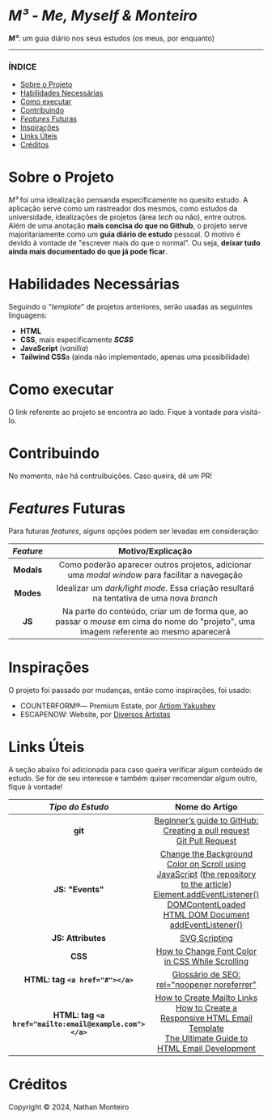 # *M³ - Me, Myself & Monteiro*
***M³***: um guia diário nos seus estudos (os meus, por enquanto)

---

### ÍNDICE

* [Sobre o Projeto](#about)
* [Habilidades Necessárias](#abilities)
* [Como executar](#execute)
* [Contribuindo](#contribuition)
* [*Features* Futuras](#fut-feats)
* [Inspirações](#inspirations)
* [Links Úteis](#links)
* [Créditos](#credits)


<h1 id="about">Sobre o Projeto</h1>

_M³_ foi uma idealização pensanda especificamente no quesito estudo. A aplicação serve como um rastreador dos mesmos, como estudos da universidade, idealizações de projetos (área *tech* ou não), entre outros. Além de uma anotação **mais concisa do que no Github**, o projeto serve majoritariamente como um **guia diário de estudo** pessoal. O motivo é devido à vontade de "escrever mais do que o normal". Ou seja, **deixar tudo ainda mais documentado do que já pode ficar**.


<h1 id="abilities"> Habilidades Necessárias </h1>

Seguindo o "*template*" de projetos anteriores, serão usadas as seguintes linguagens:

- **HTML**
- **CSS**, mais especificamente **_SCSS_**
- **JavaScript** (*vanillia*)
- **Tailwind CSS**a (ainda não implementado, apenas uma possibilidade)


<h1 id="execute"> Como executar </h1>

O link referente ao projeto se encontra ao lado. Fique à vontade para visitá-lo.


<h1 id="contribuition"> Contribuindo </h1>

No momento, não há contruibuições. Caso queira, dê um PR!

<!--
<h1 id="fut-corr"> Correções Futuras </h1>

Para futuras correções:

Correção | Motivo
:---------: | :------:
**Modals** | O conteúdo adicionado diariamente **não** está sendo mostrado na tela. Procurar o _bug_ depois
**Explorar** | O botão inicial que facilita a exploração do usurário na aplicação, ao clicar, está sendo direcionado para o _footer_. Procurar o porquê disso
-->

<h1 id="fut-feats"> <em>Features</em> Futuras </h1>

Para futuras <em>features</em>, alguns opções podem ser levadas em consideração:

*Feature* | Motivo/Explicação
:---------: | :------:
**Modals** | Como poderão aparecer outros projetos, adicionar uma _modal window_ para facilitar a navegação
**Modes** | Idealizar um _dark/light mode_. Essa criação resultará na tentativa de uma nova _branch_
**JS** | Na parte do conteúdo, criar um de forma que, ao passar o _mouse_ em cima do nome do "projeto", uma imagem referente ao mesmo aparecerá


<h1 id="inspirations"> Inspirações </h1>

O projeto foi passado por mudanças, então como inspirações, foi usado:
- COUNTERFORM®— Premium Estate, por <a href="https://www.behance.net/gallery/131349999/COUNTERFORM-Premium-Estate">Artiom Yakushev</a>
- ESCAPENOW: Website, por <a href="https://www.behance.net/gallery/114983081/ESCAPENOW-Website">Diversos Artistas</a>


<h1 id="links"> Links Úteis </h1>


A seção abaixo foi adicionada para caso queira verificar algum conteúdo de estudo. Se for de seu interesse e também quiser recomendar algum outro, fique à vontade!

*Tipo do Estudo* | Nome do Artigo
:---------: | :------:
**git** | <a href="https://github.blog/developer-skills/github/beginners-guide-to-github-creating-a-pull-request/">Beginner’s guide to GitHub: Creating a pull request</a> <br> <a href="https://www.geeksforgeeks.org/git-pull-request/">Git Pull Request</a>
**JS: "Events"** | <a href="https://bobbyhadz.com/blog/change-background-color-on-scroll-using-javascript">Change the Background Color on Scroll using JavaScript</a> (<a href="https://github.com/bobbyhadz/change-background-color-on-scroll-using-javascript">the repository to the article</a>) <br> <a href="https://developer.mozilla.org/pt-BR/docs/Web/API/EventTarget/addEventListener">Element.addEventListener()</a> <br> <a href="https://developer.mozilla.org/pt-BR/docs/Web/API/Document/DOMContentLoaded_event">DOMContentLoaded</a> <br> <a href="https://www.w3schools.com/jsref/met_document_addeventlistener.asp"> HTML DOM Document addEventListener()</a>
**JS: Attributes** | <a href="https://www.w3schools.com/graphics/svg_scripting.asp">SVG Scripting</a>
**CSS** | <a href="https://medium.com/@themaheshvaishnav/how-to-change-font-color-in-css-while-scrolling-9066d24b787c">How to Change Font Color in CSS While Scrolling</a>
**HTML: tag `<a href="#"></a>`** | <a href="https://www.timospecht.de/pt-br/o-que-e/rel-noopener-noreferrer/">Glossário de SEO: rel="noopener noreferrer"</a>
**HTML: tag `<a href="mailto:email@example.com"></a>`** | <a href="https://www.w3docs.com/snippets/html/how-to-create-mailto-links.html">How to Create Mailto Links</a> <br> <a href="https://www.freecodecamp.org/news/how-to-create-a-responsive-html-email-template/">How to Create a Responsive HTML Email Template</a> <br> <a href="https://www.mailmodo.com/guides/email-development/">The Ultimate Guide to HTML Email Development</a>

<h1 id="credits"> Créditos </h1>

Copyright © 2024, Nathan Monteiro
